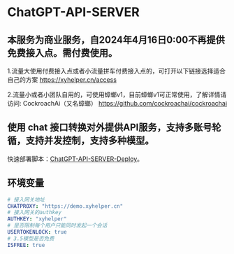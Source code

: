 # ChatGPT-API-SERVER
## 本服务为商业服务，自2024年4月16日0:00不再提供免费接入点。需付费使用。

1.流量大使用付费接入点或者小流量拼车付费接入点的，可打开以下链接选择适合自己的方案
https://xyhelper.cn/access

2.流量小或者小团队自用的，可使用蟑螂v1，目前蟑螂v1可正常使用，了解详情请访问:
CockroachAi（又名蟑螂）
https://github.com/cockroachai/cockroachai

## 使用 chat 接口转换对外提供API服务，支持多账号轮循，支持并发控制，支持多种模型。

快速部署脚本：[ChatGPT-API-SERVER-Deploy](https://github.com/xyhelper/chatgpt-api-server-deploy/)。

## 环境变量

```yaml
# 接入网关地址
CHATPROXY: "https://demo.xyhelper.cn"
# 接入网关的authkey
AUTHKEY: "xyhelper"
# 是否限制每个用户只能同时发起一个会话
USERTOKENLOCK: true
# 3.5模型是否免费
ISFREE: true
```
